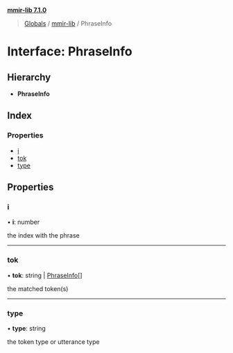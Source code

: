 **[mmir-lib 7.1.0](../README.md)**

> [Globals](../README.md) / [mmir-lib](../modules/mmir_lib.md) / PhraseInfo

# Interface: PhraseInfo

## Hierarchy

* **PhraseInfo**

## Index

### Properties

* [i](mmir_lib.phraseinfo.md#i)
* [tok](mmir_lib.phraseinfo.md#tok)
* [type](mmir_lib.phraseinfo.md#type)

## Properties

### i

•  **i**: number

the index with the phrase

___

### tok

•  **tok**: string \| [PhraseInfo](mmir_lib.phraseinfo.md)[]

the matched token(s)

___

### type

•  **type**: string

the token type or utterance type
